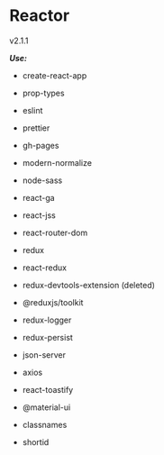# Reactor

v2.1.1

**_Use:_**

- create-react-app
- prop-types
- eslint
- prettier
- gh-pages
- modern-normalize
- node-sass
- react-ga
- react-jss
- react-router-dom

- redux
- react-redux
- redux-devtools-extension (deleted)
- @reduxjs/toolkit
- redux-logger
- redux-persist

- json-server
- axios
- react-toastify

- @material-ui
- classnames
- shortid

>
